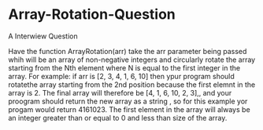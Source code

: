 # Array-Rotation-Question
A Interwiew Question

Have the function ArrayRotation(arr) take the arr parameter being passed whih will be an array of non-negative integers and circularly rotate the array starting from the Nth element where N is equal to the first integer in the array. For example: if arr is [2, 3, 4, 1, 6, 10] then ypur program should rotatethe array starting from the 2nd position because the first elemnt in the array is 2. The final array will therefore be [4, 1, 6, 10, 2, 3],, and your proogram should return the new array as a string , so for this example yor progam would return 4161023. The first element in the array will always be an integer greater than or equal to 0 and less than size of the array.
